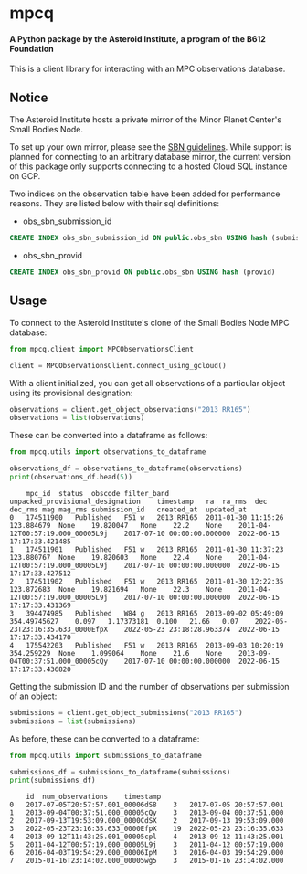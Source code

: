 # mpcq
#### A Python package by the Asteroid Institute, a program of the B612 Foundation  

This is a client library for interacting with an MPC observations database.

## Notice

The Asteroid Institute hosts a private mirror of the Minor Planet Center's Small Bodies Node.

To set up your own mirror, please see the [SBN guidelines](https://sbnwiki.astro.umd.edu/wiki/). While support is planned for connecting to an arbitrary database mirror, the current version of this package only supports connecting to a hosted Cloud SQL instance on GCP.

Two indices on the observation table have been added for performance reasons. They are listed below with their sql definitions:
- obs_sbn_submission_id
```sql
CREATE INDEX obs_sbn_submission_id ON public.obs_sbn USING hash (submission_id);
```
- obs_sbn_provid
```sql
CREATE INDEX obs_sbn_provid ON public.obs_sbn USING hash (provid)
```

## Usage

To connect to the Asteroid Institute's clone of the Small Bodies Node MPC database:
```python
from mpcq.client import MPCObservationsClient

client = MPCObservationsClient.connect_using_gcloud()
```

With a client initialized, you can get all observations of a particular object using its provisional designation:
```python
observations = client.get_object_observations("2013 RR165")
observations = list(observations)
```

These can be converted into a dataframe as follows:

```python
from mpcq.utils import observations_to_dataframe

observations_df = observations_to_dataframe(observations)
print(observations_df.head(5))
```
```
	mpc_id	status	obscode	filter_band	unpacked_provisional_designation	timestamp	ra	ra_rms	dec	dec_rms	mag	mag_rms	submission_id	created_at	updated_at
0	174511900	Published	F51	w	2013 RR165	2011-01-30 11:15:26	123.884679	None	19.820047	None	22.2	None	2011-04-12T00:57:19.000_00005L9j	2017-07-10 00:00:00.000000	2022-06-15 17:17:33.421485
1	174511901	Published	F51	w	2013 RR165	2011-01-30 11:37:23	123.880767	None	19.820603	None	22.4	None	2011-04-12T00:57:19.000_00005L9j	2017-07-10 00:00:00.000000	2022-06-15 17:17:33.427512
2	174511902	Published	F51	w	2013 RR165	2011-01-30 12:22:35	123.872683	None	19.821694	None	22.3	None	2011-04-12T00:57:19.000_00005L9j	2017-07-10 00:00:00.000000	2022-06-15 17:17:33.431369
3	394474985	Published	W84	g	2013 RR165	2013-09-02 05:49:09	354.49745627	0.097	1.17373181	0.100	21.66	0.07	2022-05-23T23:16:35.633_0000EfpX	2022-05-23 23:18:28.963374	2022-06-15 17:17:33.434170
4	175542203	Published	F51	w	2013 RR165	2013-09-03 10:20:19	354.259229	None	1.099064	None	21.6	None	2013-09-04T00:37:51.000_00005cQy	2017-07-10 00:00:00.000000	2022-06-15 17:17:33.436820
```

Getting the submission ID and the number of observations per submission of an object:
```python
submissions = client.get_object_submissions("2013 RR165")
submissions = list(submissions)
```

As before, these can be converted to a dataframe:
```python
from mpcq.utils import submissions_to_dataframe

submissions_df = submissions_to_dataframe(submissions)
print(submissions_df)
```
```
	id	num_observations	timestamp
0	2017-07-05T20:57:57.001_00006dS8	3	2017-07-05 20:57:57.001
1	2013-09-04T00:37:51.000_00005cQy	3	2013-09-04 00:37:51.000
2	2017-09-13T19:53:09.000_0000CdSX	2	2017-09-13 19:53:09.000
3	2022-05-23T23:16:35.633_0000EfpX	19	2022-05-23 23:16:35.633
4	2013-09-12T11:43:25.001_00005cpl	4	2013-09-12 11:43:25.001
5	2011-04-12T00:57:19.000_00005L9j	3	2011-04-12 00:57:19.000
6	2016-04-03T19:54:29.000_00006IpM	3	2016-04-03 19:54:29.000
7	2015-01-16T23:14:02.000_00005wg5	3	2015-01-16 23:14:02.000
```